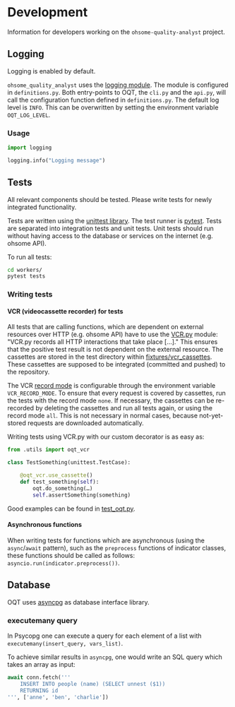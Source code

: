 # Development

Information for developers working on the `ohsome-quality-analyst` project.

## Logging

Logging is enabled by default.

`ohsome_quality_analyst` uses the [logging module](https://docs.python.org/3/library/logging.html).
The module is configured in `definitions.py`. Both entry-points to OQT, the `cli.py` and
the `api.py`, will call the configuration function defined in `definitions.py`. The
default log level is `INFO`. This can be overwritten by setting the environment variable
`OQT_LOG_LEVEL`.

### Usage

```python
import logging

logging.info("Logging message")
```


## Tests

All relevant components should be tested. Please write tests for newly integrated
functionality.

Tests are written using the
[unittest library](https://docs.python.org/3/library/unittest.html).
The test runner is [pytest](https://docs.pytest.org/en/stable/). Tests are separated
into integration tests and unit tests. Unit tests should run without having access to
the database or services on the internet (e.g. ohsome API).

To run all tests:

```bash
cd workers/
pytest tests
```

### Writing tests

#### VCR (videocassette recorder) for tests

All tests that are calling functions, which are dependent on external resources over
HTTP (e.g. ohsome API) have to use the [VCR.py](https://vcrpy.readthedocs.io) module:
"VCR.py records all HTTP interactions that take place […]." This ensures that the
positive test result is not dependent on the external resource. The cassettes are stored
in the test directory within
[fixtures/vcr_cassettes](/workers/tests/integrationtests/fixtures/vcr_cassettes). These
cassettes are supposed to be integrated (committed and pushed) to the repository.

The VCR [record mode](https://vcrpy.readthedocs.io/en/latest/usage.html#record-modes) is
configurable through the environment variable `VCR_RECORD_MODE`. To ensure that every
request is covered by cassettes, run the tests with the record mode `none`. If
necessary, the cassettes can be re-recorded by deleting the cassettes and run all tests
again, or using the record mode `all`. This is not necessary in normal cases, because
not-yet-stored requests are downloaded automatically.

Writing tests using VCR.py with our custom decorator is as easy as:

```python
from .utils import oqt_vcr

class TestSomething(unittest.TestCase):

    @oqt_vcr.use_cassette()
    def test_something(self):
        oqt.do_something(…)
        self.assertSomething(something)
```

Good examples can be found in 
[test_oqt.py](/workers/tests/integrationtests/test_oqt.py).

#### Asynchronous functions

When writing tests for functions which are asynchronous (using the `async`/`await`
pattern), such as the `preprocess` functions of indicator classes, these functions should
be called as follows: `asyncio.run(indicator.preprocess())`.


## Database

OQT uses [asyncpg](https://magicstack.github.io/asyncpg/current/) as database interface
library.

### executemany query

In Psycopg one can execute a query for each element of a list with
`executemany(insert_query, vars_list)`.

To achieve similar results in `asyncpg`, one would write an SQL query which takes an array
as input:

```python
await conn.fetch('''
    INSERT INTO people (name) (SELECT unnest ($1))
    RETURNING id
''', ['anne', 'ben', 'charlie'])
```
